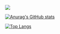 

<a href="https://hobo1229.tistory.com/" target="_blank"><img src="https://img.shields.io/badge/Tistory-000000?style=flat-square&logo=Tistory&logoColor=white"/></a>

[![Anurag's GitHub stats](https://github-readme-stats.vercel.app/api?username=dlgusrb3456)](https://github.com/anuraghazra/github-readme-stats)

[![Top Langs](https://github-readme-stats.vercel.app/api/top-langs/?username=dlgusrb3456)](https://github.com/anuraghazra/github-readme-stats)
